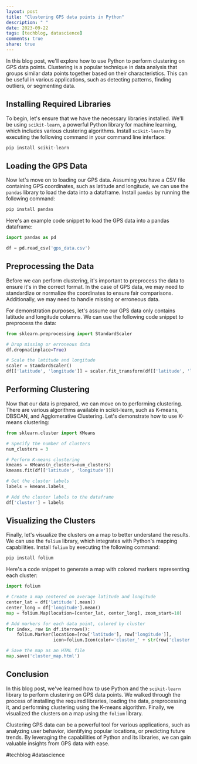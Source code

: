 ```yaml
---
layout: post
title: "Clustering GPS data points in Python"
description: " "
date: 2023-09-22
tags: [techblog, datascience]
comments: true
share: true
---
```


In this blog post, we'll explore how to use Python to perform clustering on GPS data points. Clustering is a popular technique in data analysis that groups similar data points together based on their characteristics. This can be useful in various applications, such as detecting patterns, finding outliers, or segmenting data.

## Installing Required Libraries

To begin, let's ensure that we have the necessary libraries installed. We'll be using `scikit-learn`, a powerful Python library for machine learning, which includes various clustering algorithms. Install `scikit-learn` by executing the following command in your command line interface:

```bash
pip install scikit-learn
```

## Loading the GPS Data

Now let's move on to loading our GPS data. Assuming you have a CSV file containing GPS coordinates, such as latitude and longitude, we can use the `pandas` library to load the data into a dataframe. Install `pandas` by running the following command:

```bash
pip install pandas
```

Here's an example code snippet to load the GPS data into a pandas dataframe:

```python
import pandas as pd

df = pd.read_csv('gps_data.csv')
```

## Preprocessing the Data

Before we can perform clustering, it's important to preprocess the data to ensure it's in the correct format. In the case of GPS data, we may need to standardize or normalize the coordinates to ensure fair comparisons. Additionally, we may need to handle missing or erroneous data.

For demonstration purposes, let's assume our GPS data only contains latitude and longitude columns. We can use the following code snippet to preprocess the data:

```python
from sklearn.preprocessing import StandardScaler

# Drop missing or erroneous data
df.dropna(inplace=True)

# Scale the latitude and longitude
scaler = StandardScaler()
df[['latitude', 'longitude']] = scaler.fit_transform(df[['latitude', 'longitude']])
```

## Performing Clustering

Now that our data is prepared, we can move on to performing clustering. There are various algorithms available in scikit-learn, such as K-means, DBSCAN, and Agglomerative Clustering. Let's demonstrate how to use K-means clustering:

```python
from sklearn.cluster import KMeans

# Specify the number of clusters
num_clusters = 3

# Perform K-means clustering
kmeans = KMeans(n_clusters=num_clusters)
kmeans.fit(df[['latitude', 'longitude']])

# Get the cluster labels
labels = kmeans.labels_

# Add the cluster labels to the dataframe
df['cluster'] = labels
```

## Visualizing the Clusters

Finally, let's visualize the clusters on a map to better understand the results. We can use the `folium` library, which integrates with Python's mapping capabilities. Install `folium` by executing the following command:

```bash
pip install folium
```

Here's a code snippet to generate a map with colored markers representing each cluster:

```python
import folium

# Create a map centered on average latitude and longitude
center_lat = df['latitude'].mean()
center_long = df['longitude'].mean()
map = folium.Map(location=[center_lat, center_long], zoom_start=10)

# Add markers for each data point, colored by cluster
for index, row in df.iterrows():
    folium.Marker(location=[row['latitude'], row['longitude']], 
                  icon=folium.Icon(color='cluster_' + str(row['cluster']))).add_to(map)

# Save the map as an HTML file
map.save('cluster_map.html')
```

## Conclusion

In this blog post, we've learned how to use Python and the `scikit-learn` library to perform clustering on GPS data points. We walked through the process of installing the required libraries, loading the data, preprocessing it, and performing clustering using the K-means algorithm. Finally, we visualized the clusters on a map using the `folium` library.

Clustering GPS data can be a powerful tool for various applications, such as analyzing user behavior, identifying popular locations, or predicting future trends. By leveraging the capabilities of Python and its libraries, we can gain valuable insights from GPS data with ease.

#techblog #datascience
